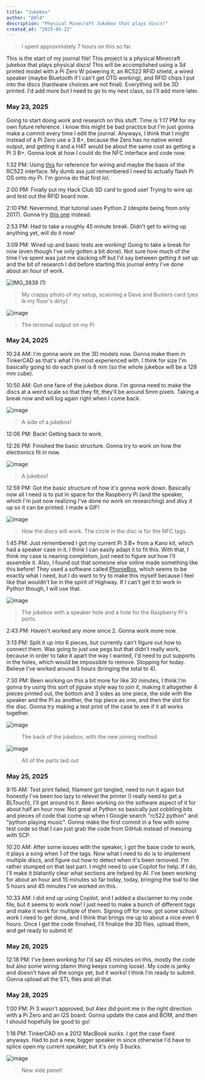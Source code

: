 ```yaml
---
title: "Jukebox"
author: "@dld"
description: "Physical Minecraft Jukebox that plays discs!"
created_at: "2025-05-22"
---
```

> I spent approximately 7 hours on this so far.

This is the start of my journal file! This project is a physical Minecraft jukebox that plays physical discs! This will be accomplished using a 3d printed model with a Pi Zero W powering it, an RC522 RFID shield, a wired speaker (maybe Bluetooth if I can't get OTG working), and RFID chips I put into the discs (hardware choices are not final). Everything will be 3D printed. I'd add more but I need to go to my next class, so I'll add more later.

### May 23, 2025
Going to start doing work and research on this stuff. Time is 1:17 PM for my own future reference. I know this might be bad practice but I'm just gonna make a commit every time I edit the journal. Anyways, I think that I might instead of a Pi Zero use a 3 B+, because the Zero has no native wired output, and getting it and a HAT would be about the same cost as getting a Pi 3 B+. Gonna look at how I could do the NFC interface and code now.

1:32 PM: Using [this](https://www.instructables.com/RFID-RC522-Raspberry-Pi/) for reference for wiring and maybe the basis of the RC522 interface. My dumb ass just remembered I need to actually flash Pi OS onto my Pi. I'm gonna do that first lol.

2:00 PM: Finally put my Hack Club SD card to good use! Trying to wire up and test out the RFID board now.

2:10 PM: Nevermind, that tutorial uses Python 2 (despite being from only 2017). Gonna try [this one](https://pimylifeup.com/raspberry-pi-rfid-rc522/) instead.

2:53 PM: Had to take a roughly 45 minute break. Didn't get to wiring up anything yet, will do it now!

3:09 PM: Wired up and basic tests are working! Going to take a break for now (even though I've only gotten a bit done). Not sure how much of the time I've spent was just me slacking off but I'd say between getting it set up and the bit of research I did before starting this journal entry I've done about an hour of work.

![IMG_3839 (1)](https://github.com/user-attachments/assets/7a3792c3-5d5c-441e-b36f-8dab55adc964)
> My crappy photo of my setup, scanning a Dave and Busters card (yes ik my floor's dirty)

![image](https://github.com/user-attachments/assets/8bc12483-85d8-4514-a342-84923e08bdf2)
> The terminal output on my Pi

### May 24, 2025
10:24 AM: I'm gonna work on the 3D models now. Gonna make them in TinkerCAD as that's what I'm most experienced with. I think for size I'm basically going to do each pixel is 8 mm (so the whole jukebox will be a 128 mm cube).

10:50 AM: Got one face of the jukebox done. I'm gonna need to make the discs at a weird scale so that they fit, they'll be around 5mm pixels. Taking a break now and will log again right when I come back.

![image](https://github.com/user-attachments/assets/87b942b6-64e1-44c4-971e-d9b2a5c0aa6d)
> A side of a jukebox!
 
12:06 PM: Back! Getting back to work.

12:26 PM: Finished the basic structure. Gonna try to work on how the electronics fit in now.

![image](https://github.com/user-attachments/assets/75807609-f29d-4d2f-a878-2c99937b0f38)
> A jukebox!

12:59 PM: Got the basic structure of how it's gonna work down. Basically now all I need is to put in space for the Raspberry Pi (and the speaker, which I'm just now realizing I've done no work on researching) and divy it up so it can be printed. I made a GIF!

![image](https://i.imgur.com/0uyaF67.gif)
> How the discs will work. The circle in the disc is for the NFC tags.

1:45 PM: Just remembered I got my current Pi 3 B+ from a Kano kit, which had a speaker case in it. I think I can easily adapt it to fit this. With that, I think my case is nearing completion, just need to figure out how I'll assemble it. Also, I found out that someone else online made something like this before! They used a software called [PhonieBox](https://phoniebox.de/index-en.html), which seems to be exactly what I need, but I do want to try to make this myself because I feel like that wouldn't be in the spirit of Highway. If I can't get it to work in Python though, I will use that.

![image](https://github.com/user-attachments/assets/da1da90f-6023-4e61-8953-001d19ab3618)
> The jukebox with a speaker hole and a hole for the Raspberry Pi's ports.

2:43 PM: Haven't worked any more since 2. Gonna work more now.

3:13 PM: Split it up into 6 pieces, but currently can't figure out how to connect them. Was going to just use pegs but that didn't really work, because in order to take it apart the way I wanted, I'd need to put supports in the holes, which would be impossible to remove. Stopping for today. Believe I've worked around 3 hours (bringing the total to 4).

7:30 PM: Been working on this a bit more for like 30 minutes, I think I'm gonna try using this sort of jigsaw style way to join it, making it altogether 4 pieces printed out, the bottom and 3 sides as one piece, the side with the speaker and the Pi as another, the top piece as one, and then the slot for the disc. Gonna try making a test print of the case to see if it all works together.

![image](https://github.com/user-attachments/assets/20c846df-675e-4763-8c33-8771692ab79f)
> The back of the jukebox, with the new joining method

![image](https://github.com/user-attachments/assets/f8694b2e-bb59-4223-8d4b-97bb9a41e8b4)
> All of the parts laid out

### May 25, 2025

9:15 AM: Test print failed, filament got tangled, need to run it again but honestly I've been too lazy to relevel the printer (I really need to get a BLTouch), I'll get around to it. Been working on the software aspect of it for about half an hour now. Not great at Python so basically just cobbling bits and pieces of code that come up when I Google search "rc522 python" and "python playing music". Gonna make the first commit in a few with some test code so that I can just grab the code from GitHub instead of messing with SCP.

10:20 AM: After some issues with the speaker, I got the base code to work, it plays a song when 1 of the tags. Now what I need to do is to implement multiple discs, and figure out how to detect when it's been removed. I'm rather stumped on that last part. I might need to use Copilot for help. If I do, I'll make it blatantly clear what sections are helped by AI. I've been working for about an hour and 15 minutes so far today, today, bringing the toal to like 5 hours and 45 minutes I've worked on this.

10:33 AM: I did end up using Copilot, and I added a disclaimer to my code file, but it seems to work now! I just need to make a bunch of different tags and make it work for multiple of them. Signing off for now, got some school work I need to get done, and I think that brings me up to about a nice even 6 hours. Once I get the code finished, I'll finalize the 3D files, upload them, and get ready to submit it!

### May 26, 2025

12:18 PM: I've been working for I'd say 45 minutes on this, mostly the code but also some wiring (damn thing keeps coming loose). My code is janky and doesn't have all the songs yet, but it works! I think I'm ready to submit. Gonna upload all the STL files and all that.

### May 28, 2025

1:00 PM: Pi 3 wasn't approved, but Alex did point me in the right direction with a Pi Zero and an I2S board. Gonna update the case and BOM, and then I should hopefully be good to go!

1:18 PM: TinkerCAD on a 2012 MacBook *sucks*. I got the case fixed anyways. Had to put a new, bigger speaker in since otherwise I'd have to splice open my current speaker, but it's only 3 bucks.

![image](https://github.com/user-attachments/assets/b8ca9081-a538-43dd-b3d7-9a23838cd20c)
> New side panel!
